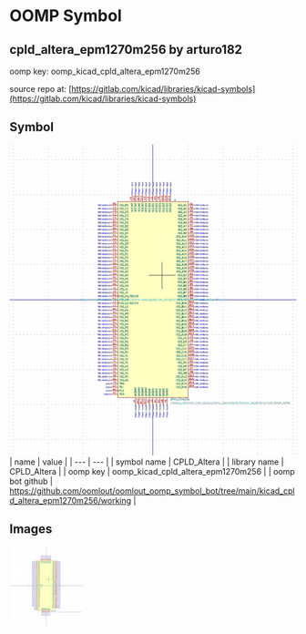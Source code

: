 # OOMP Symbol  
## cpld_altera_epm1270m256  by arturo182  
  
oomp key: oomp_kicad_cpld_altera_epm1270m256  
  
source repo at: [https://gitlab.com/kicad/libraries/kicad-symbols](https://gitlab.com/kicad/libraries/kicad-symbols)  
## Symbol  
  
[![working.png](working_600.png)](working.png)  
| name | value | 
| --- | --- | 
| symbol name | CPLD_Altera | 
| library name | CPLD_Altera | 
| oomp key | oomp_kicad_cpld_altera_epm1270m256 | 
| oomp bot github | https://github.com/oomlout/oomlout_oomp_symbol_bot/tree/main/kicad_cpld_altera_epm1270m256/working | 
## Images  
  
[![working.png](working_140.png)](working.png)  
